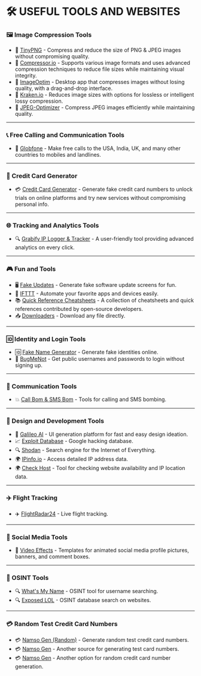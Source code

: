 # 🛠️ USEFUL TOOLS AND WEBSITES

### 🖼️ Image Compression Tools

- 📸 [TinyPNG](https://tinypng.com) - Compress and reduce the size of PNG & JPEG images without compromising quality.
- 📸 [Compressor.io](https://compressor.io) - Supports various image formats and uses advanced compression techniques to reduce file sizes while maintaining visual integrity.
- 📸 [ImageOptim](https://imageoptim.com) - Desktop app that compresses images without losing quality, with a drag-and-drop interface.
- 📸 [Kraken.io](https://kraken.io) - Reduces image sizes with options for lossless or intelligent lossy compression.
- 📸 [JPEG-Optimizer](https://jpeg-optimizer.com) - Compress JPEG images efficiently while maintaining quality.

---

### 📞 Free Calling and Communication Tools

- 📱 [Globfone](https://globfone.com/call-phone/) - Make free calls to the USA, India, UK, and many other countries to mobiles and landlines.

---

### 🏦 Credit Card Generator

- 💳 [Credit Card Generator](https://dnschecker.org/credit-card-generator.php) - Generate fake credit card numbers to unlock trials on online platforms and try new services without compromising personal info.

---

### 🌐 Tracking and Analytics Tools

- 🔍 [Grabify IP Logger & Tracker](https://grabify.link/) - A user-friendly tool providing advanced analytics on every click.

---

### 🎮 Fun and Tools

- 🖥️ [Fake Updates](https://fakeupdate.net/mobile/) - Generate fake software update screens for fun.
- 📲 [IFTTT](https://ifttt.com/) - Automate your favorite apps and devices easily.
- 📚 [Quick Reference Cheatsheets](https://quickref.me/) - A collection of cheatsheets and quick references contributed by open-source developers.
- 📥 [Downloaders](https://downloaders.beatsnoop.com/?m=1) - Download any file directly.

---

### 🆔 Identity and Login Tools

- 🆔 [Fake Name Generator](https://www.fakenamegenerator.com/) - Generate fake identities online.
- 🔑 [BugMeNot](https://bugmenot.com/) - Get public usernames and passwords to login without signing up.

---

### 📱 Communication Tools

- 💥 [Call Bom & SMS Bom](https://rstricks.com/) - Tools for calling and SMS bombing.

---

### 🎨 Design and Development Tools

- 🎨 [Galileo AI](https://www.usegalileo.ai/explore) - UI generation platform for fast and easy design ideation.
- 📈 [Exploit Database](https://www.exploit-db.com/) - Google hacking database.
- 🔍 [Shodan](https://www.shodan.io/) - Search engine for the Internet of Everything.
- 🌍 [IPinfo.io](https://ipinfo.io/) - Access detailed IP address data.
- 🌍 [Check Host](https://check-host.net) - Tool for checking website availability and IP location data.

---

### ✈️ Flight Tracking

- ✈️ [FlightRadar24](https://www.flightradar24.com/35.66,39.72/2) - Live flight tracking.

---

### 🎥 Social Media Tools

- 🎥 [Video Effects](https://videoeffects.com/) - Templates for animated social media profile pictures, banners, and comment boxes.

---

### 🔎 OSINT Tools

- 🔍 [What's My Name](https://whatsmyname.app/) - OSINT tool for username searching.
- 🔍 [Exposed LOL](https://exposed.lol/) - OSINT database search on websites.

---

### 💳 Random Test Credit Card Numbers

- 💳 [Namso Gen (Random)](https://namso-gen.com/?tab=basic&network=random) - Generate random test credit card numbers.
- 💳 [Namso Gen](https://namsogen.co/) - Another source for generating test card numbers.
- 💳 [Namso Gen](https://namsogen.in/) - Another option for random credit card number generation.
